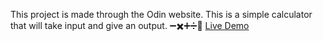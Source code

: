 This project is made through the Odin website. This is a simple calculator that will take input and give an output. 
➖✖️➕➗🟰 <a href="https://aar654.github.io/calculator/">Live Demo</a> 